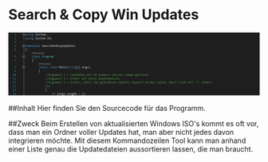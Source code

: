 ﻿# Search & Copy Win Updates
![alt tag](Screenshot.png)

##Inhalt
Hier finden Sie den Sourcecode für das Programm.

##Zweck
Beim Erstellen von aktualisierten Windows ISO's kommt es oft vor, dass man ein Ordner voller Updates hat, man aber nicht jedes davon integrieren möchte. Mit diesem Kommandozeilen Tool kann man anhand einer Liste genau die Updatedateien aussortieren lassen, die man braucht.